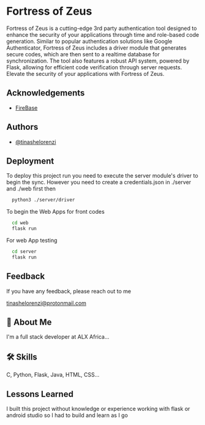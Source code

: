 
# Fortress of Zeus

Fortress of Zeus is a cutting-edge 3rd party authentication tool designed to enhance the security of your applications through time and role-based code generation. Similar to popular authentication solutions like Google Authenticator, Fortress of Zeus includes a driver module that generates secure codes, which are then sent to a realtime database for synchronization. The tool also features a robust API system, powered by Flask, allowing for efficient code verification through server requests. Elevate the security of your applications with Fortress of Zeus.

## Acknowledgements

 - [FireBase](https://github.com/firebase/firebase-admin-python)


## Authors

- [@tinashelorenzi](https://www.github.com/tinashelorenzi)


## Deployment

To deploy this project run you need to execute the server module's driver to begin the sync. However you need to create a credentials.json in ./server and ./web first then

```bash
  python3 ./server/driver
```

To begin the Web Apps for front codes

```bash
  cd web
  flask run
```
For web App testing
```bash
  cd server
  flask run
```



## Feedback

If you have any feedback, please reach out to me

tinashelorenzi@protonmail.com


## 🚀 About Me
I'm a full stack developer at ALX Africa...


## 🛠 Skills
C, Python, Flask, Java, HTML, CSS...


## Lessons Learned

I built this project without knowledge or experience working with flask or android studio so I had to build and learn as I go


